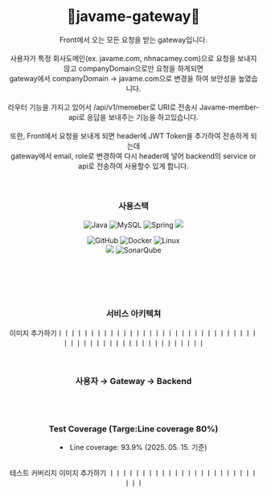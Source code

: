 
<h1 align="center">🔧javame-gateway🔧</h1>
<div align="center">
Front에서 오는 모든 요청을 받는 gateway입니다.
</br></br>
사용자가 특정 회사도메인(ex. javame.com, nhnacamey.com)으로 요청을 보내지 않고 companyDomain으로만 요청을 하게되면
</br>
gateway에서 companyDomain -> javame.com으로 변경을 하여 보안성을 높였습니다.
</br></br>
라우터 기능을 가지고 있어서 /api/v1/memeber로 URI로 전송시 Javame-member-api로 응답을 보내주는 기능을 하고있습니다.
</br></br>
또한, Front에서 요청을 보내게 되면 header에 JWT Token을 추가하여 전송하게 되는데
</br>
gateway에서 email, role로 변경하여 다시 header에 넣어 backend의 service or api로 전송하여 사용할수 있게 합니다.
</div>

</br>
</br>
<div align="center">
<h3 tabindex="-1" class="heading-element" dir="auto">사용스택</h3>



  
![Java](https://img.shields.io/badge/java-%23ED8B00.svg?style=for-the-badge&logo=openjdk&logoColor=white)
![MySQL](https://img.shields.io/badge/mysql-4479A1.svg?style=for-the-badge&logo=mysql&logoColor=white)
![Spring](https://img.shields.io/badge/spring-%236DB33F.svg?style=for-the-badge&logo=spring&logoColor=white)
<img src="https://img.shields.io/badge/springboot-6DB33F?style=for-the-badge&logo=springboot&logoColor=white">

![GitHub](https://img.shields.io/badge/github-%23121011.svg?style=for-the-badge&logo=github&logoColor=white)
![Docker](https://img.shields.io/badge/docker-%230db7ed.svg?style=for-the-badge&logo=docker&logoColor=white)
![Linux](https://img.shields.io/badge/Linux-FCC624?style=for-the-badge&logo=linux&logoColor=black)</br>
<img src="https://img.shields.io/badge/JUnit5-25A162?style=for-the-badge&logo=JUnit5&logoColor=white">
![SonarQube](https://img.shields.io/badge/SonarQube-black?style=for-the-badge&logo=sonarqube&logoColor=4E9BCD)
</br>
</br>
</div>
</br>
</br>
</br>

<div align=center>
<h3 tabindex="-1" class="heading-element" dir="auto">서비스 아키텍쳐</h3> 
  
이미지 추가하기ㅣㅣㅣㅣㅣㅣㅣㅣㅣㅣㅣㅣㅣㅣㅣㅣㅣㅣㅣㅣㅣㅣㅣㅣㅣㅣㅣㅣㅣㅣㅣㅣㅣㅣㅣㅣㅣㅣㅣㅣㅣㅣㅣㅣㅣㅣㅣㅣㅣㅣㅣㅣㅣ

</br>
<h3 tabindex="-1" class="heading-element" dir="auto">사용자 → Gateway → Backend</h3> 
</div>

</br>
</br>

<div align=center>
<h3 tabindex="-1" class="heading-element" dir="auto">Test Coverage (Targe:Line coverage 80%)</h3> 
  <li>
    Line coverage: 93.9% (2025. 05. 15. 기준)
  </li>
  </br>

테스트 커버리지 이미지 추가하기 ㅣㅣㅣㅣㅣㅣㅣㅣㅣㅣㅣㅣㅣㅣㅣㅣㅣㅣㅣㅣㅣㅣㅣㅣㅣㅣ

</div>
